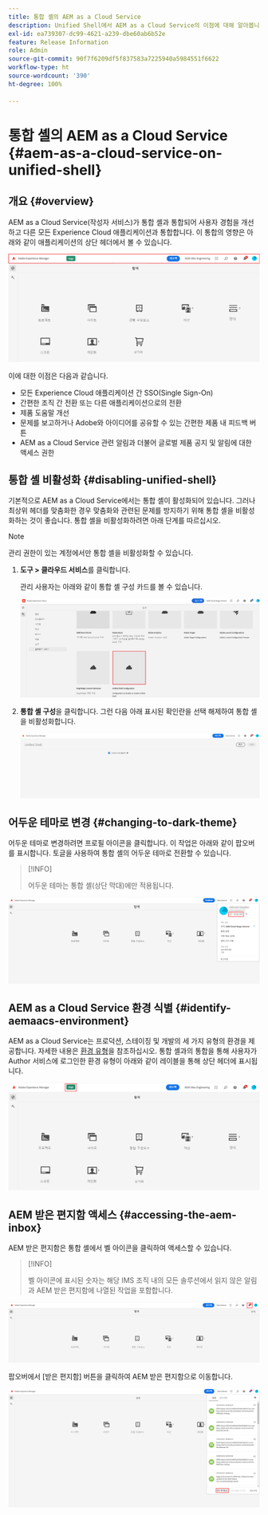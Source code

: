 ```yaml
---
title: 통합 셸의 AEM as a Cloud Service
description: Unified Shell에서 AEM as a Cloud Service의 이점에 대해 알아봅니다.
exl-id: ea739307-dc99-4621-a239-dbe60ab6b52e
feature: Release Information
role: Admin
source-git-commit: 90f7f6209df5f837583a7225940a5984551f6622
workflow-type: ht
source-wordcount: '390'
ht-degree: 100%

---
```


# 통합 셸의 AEM as a Cloud Service {#aem-as-a-cloud-service-on-unified-shell}

## 개요 {#overview}

AEM as a Cloud Service(작성자 서비스)가 통합 셸과 통합되어 사용자 경험을 개선하고 다른 모든 Experience Cloud 애플리케이션과 통합합니다. 이 통합의 영향은 아래와 같이 애플리케이션의 상단 헤더에서 볼 수 있습니다.

![이미지](/help/overview/assets/unifiedshell_header.png)

이에 대한 이점은 다음과 같습니다.

* 모든 Experience Cloud 애플리케이션 간 SSO(Single Sign-On)
* 간편한 조직 간 전환 또는 다른 애플리케이션으로의 전환
* 제품 도움말 개선
* 문제를 보고하거나 Adobe와 아이디어를 공유할 수 있는 간편한 제품 내 피드백 버튼
* AEM as a Cloud Service 관련 알림과 더불어 글로벌 제품 공지 및 알림에 대한 액세스 권한

## 통합 셸 비활성화 {#disabling-unified-shell}

기본적으로 AEM as a Cloud Service에서는 통합 셸이 활성화되어 있습니다. 그러나 최상위 헤더를 맞춤화한 경우 맞춤화와 관련된 문제를 방지하기 위해 통합 셸을 비활성화하는 것이 좋습니다. 통합 셸을 비활성화하려면 아래 단계를 따르십시오.

>[!NOTE]
>관리 권한이 있는 계정에서만 통합 셸을 비활성화할 수 있습니다.

1. **도구 > 클라우드 서비스**&#x200B;를 클릭합니다.

   관리 사용자는 아래와 같이 통합 셸 구성 카드를 볼 수 있습니다.

   ![이미지](/help/overview/assets/unifiedshell2.png)

1. **통합 셸 구성**&#x200B;을 클릭합니다. 그런 다음 아래 표시된 확인란을 선택 해제하여 통합 셸을 비활성화합니다.

   ![이미지](/help/overview/assets/unifiedshell3.png)

## 어두운 테마로 변경 {#changing-to-dark-theme}

어두운 테마로 변경하려면 프로필 아이콘을 클릭합니다. 이 작업은 아래와 같이 팝오버를 표시합니다. 토글을 사용하여 통합 셸의 어두운 테마로 전환할 수 있습니다.

>[!INFO]
>
>어두운 테마는 통합 셸(상단 막대)에만 적용됩니다.

![이미지](/help/overview/assets/unifiedshell4.png)

## AEM as a Cloud Service 환경 식별 {#identify-aemaacs-environment}

AEM as a Cloud Service는 프로덕션, 스테이징 및 개발의 세 가지 유형의 환경을 제공합니다. 자세한 내용은 [환경 유형](https://experienceleague.adobe.com/docs/experience-manager-cloud-service/content/implementing/using-cloud-manager/manage-environments.html)을 참조하십시오. 통합 셸과의 통합을 통해 사용자가 Author 서비스에 로그인한 환경 유형이 아래와 같이 레이블을 통해 상단 헤더에 표시됩니다.

![이미지](/help/overview/assets/unifiedshell_header_label.png)

## AEM 받은 편지함 액세스 {#accessing-the-aem-inbox}

AEM 받은 편지함은 통합 셸에서 벨 아이콘을 클릭하여 액세스할 수 있습니다.

>[!INFO]
>
> 벨 아이콘에 표시된 숫자는 해당 IMS 조직 내의 모든 솔루션에서 읽지 않은 알림과 AEM 받은 편지함에 나열된 작업을 포함합니다.

![이미지](/help/overview/assets/unifiedshell5.png)

팝오버에서 [받은 편지함] 버튼을 클릭하여 AEM 받은 편지함으로 이동합니다.

![이미지](/help/overview/assets/unifiedshell6.png)
